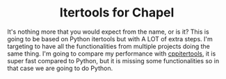 <h1 align="center">Itertools for Chapel</h1>

It's nothing more that you would expect from the name, or is it? This is going to be based on Python itertools but with A LOT of extra steps. I'm targeting to have all the functionalities from multiple projects doing the same thing. I'm going to compare my performance with [cppitertools](https://github.com/ryanhaining/cppitertools), it is super fast compared to Python, but it is missing some functionalities so in that case we are going to do Python.

